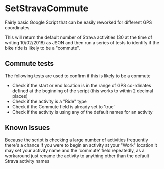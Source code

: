 # SetStravaCommute
Fairly basic Google Script that can be easily reworked for different GPS coordinates.

This will return the default number of Strava activities (30 at the time of writing 10/02/2018) as JSON and then run a series of tests to identify if the bike ride is likely to be a "commute".

## Commute tests
The following tests are used to confirm if this is likely to be a commute
- Check if the start or end location is in the range of GPS co-rdinates defined at the beginning of the script (this works to within 2 decimal places)
- Check if the activity is a "Ride" type
- Check if the Commute field is already set to 'true'
- Check if the activity is using any of the default names for an activity

## Known Issues
Because the script is checking a large number of activities frequently there's a chance if you were to begin an activity at your "Work" location it may set your activity name and the 'commute' field repeatedly, as a workaround just rename the activity to anything other than the default Strava activity names